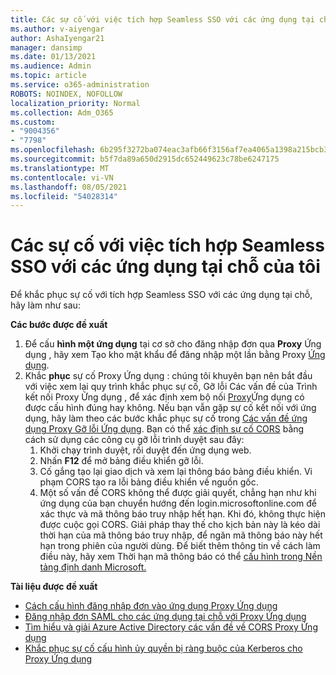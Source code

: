 ```yaml
---
title: Các sự cố với việc tích hợp Seamless SSO với các ứng dụng tại chỗ của tôi
ms.author: v-aiyengar
author: AshaIyengar21
manager: dansimp
ms.date: 01/13/2021
ms.audience: Admin
ms.topic: article
ms.service: o365-administration
ROBOTS: NOINDEX, NOFOLLOW
localization_priority: Normal
ms.collection: Adm_O365
ms.custom:
- "9004356"
- "7798"
ms.openlocfilehash: 6b295f3272ba074eac3afb66f3156af7ea4065a1398a215bcb3cde5da74b198a
ms.sourcegitcommit: b5f7da89a650d2915dc652449623c78be6247175
ms.translationtype: MT
ms.contentlocale: vi-VN
ms.lasthandoff: 08/05/2021
ms.locfileid: "54028314"
---
```

# <a name="issues-with-integrating-seamless-sso-with-my-on-premises-apps"></a>Các sự cố với việc tích hợp Seamless SSO với các ứng dụng tại chỗ của tôi

Để khắc phục sự cố với tích hợp Seamless SSO với các ứng dụng tại chỗ, hãy làm như sau:

**Các bước được đề xuất**

1. Để cấu **hình một ứng dụng** tại cơ sở cho đăng nhập đơn qua **Proxy** Ứng dụng , hãy xem Tạo kho mật khẩu để đăng nhập một lần bằng Proxy [Ứng dụng](https://docs.microsoft.com/azure/active-directory/manage-apps/application-proxy-configure-single-sign-on-password-vaulting).
1. Khắc **phục** sự cố Proxy Ứng dụng : chúng tôi khuyên bạn nên bắt đầu với việc xem lại quy trình khắc phục sự cố, Gỡ lỗi Các vấn đề của Trình kết nối Proxy Ứng dụng , để xác định xem bộ nối [Proxy](https://docs.microsoft.com/azure/active-directory/manage-apps/application-proxy-debug-connectors)Ứng dụng có được cấu hình đúng hay không. Nếu bạn vẫn gặp sự cố kết nối với ứng dụng, hãy làm theo các bước khắc phục sự cố trong [Các vấn đề ứng dụng Proxy Gỡ lỗi Ứng dụng](https://docs.microsoft.com/azure/active-directory/manage-apps/application-proxy-debug-apps). Bạn có thể [xác định sự cố CORS](https://docs.microsoft.com/azure/active-directory/manage-apps/application-proxy-understand-cors-issues#understand-and-identify-cors-issues) bằng cách sử dụng các công cụ gỡ lỗi trình duyệt sau đây:
    1. Khởi chạy trình duyệt, rồi duyệt đến ứng dụng web.
    1. Nhấn **F12** để mở bảng điều khiển gỡ lỗi.
    1. Cố gắng tạo lại giao dịch và xem lại thông báo bảng điều khiển. Vi phạm CORS tạo ra lỗi bảng điều khiển về nguồn gốc.
    1. Một số vấn đề CORS không thể được giải quyết, chẳng hạn như khi ứng dụng của bạn chuyển hướng đến login.microsoftonline.com để xác thực và mã thông báo truy nhập hết hạn. Khi đó, không thực hiện được cuộc gọi CORS. Giải pháp thay thế cho kịch bản này là kéo dài thời hạn của mã thông báo truy nhập, để ngăn mã thông báo này hết hạn trong phiên của người dùng. Để biết thêm thông tin về cách làm điều này, hãy xem Thời hạn mã thông báo có thể [cấu hình trong Nền tảng định danh Microsoft.](https://docs.microsoft.com/azure/active-directory/develop/active-directory-configurable-token-lifetimes)

**Tài liệu được đề xuất**

- [Cách cấu hình đăng nhập đơn vào ứng dụng Proxy Ứng dụng](https://docs.microsoft.com/azure/active-directory/manage-apps/application-proxy-config-sso-how-to)
- [Đăng nhập đơn SAML cho các ứng dụng tại chỗ với Proxy Ứng dụng](https://docs.microsoft.com/azure/active-directory/manage-apps/application-proxy-configure-single-sign-on-on-premises-apps)
- [Tìm hiểu và giải Azure Active Directory các vấn đề về CORS Proxy Ứng dụng](https://docs.microsoft.com/azure/active-directory/manage-apps/application-proxy-understand-cors-issues#solutions-for-application-proxy-cors-issues)
- [Khắc phục sự cố cấu hình ủy quyền bị ràng buộc của Kerberos cho Proxy Ứng dụng](https://docs.microsoft.com/azure/active-directory/manage-apps/application-proxy-back-end-kerberos-constrained-delegation-how-to)